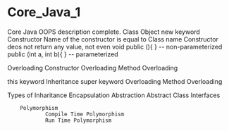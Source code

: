 # Core_Java_1
Core Java
                                  OOPS description complete.
Class
Object
        new keyword
Constructor
        Name of the constructor is equal to Class name
        Constructor deos not return any value, not even void
        public <Constuctor>(){ } -- non-parameterized
        public <Constuctor>(int a, int b){ } -- parameterized

Overloading
        Constructor Overloading
        Method Overloading

this keyword
Inheritance
        super keyword
Overloading
        Method Overloading

Types of Inharitance
        Encapsulation
        Abstraction
                Abstract Class
                Interfaces

        Polymorphism
                Compile Time Polymorphism
                Run Time Polymorphism
